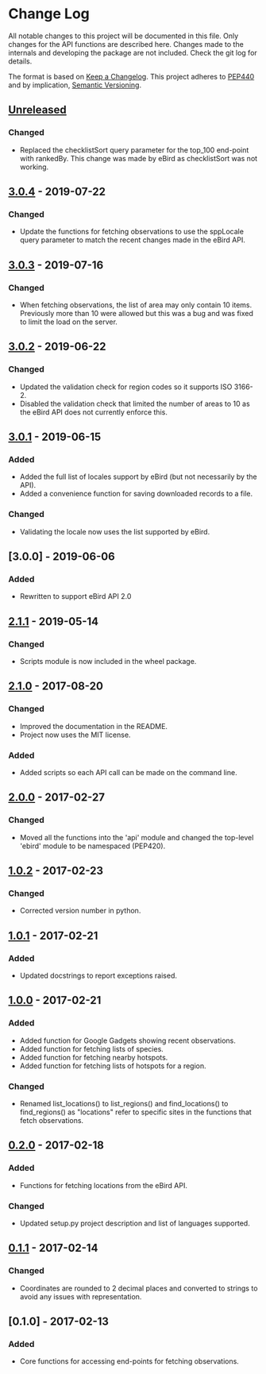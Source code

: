 # Change Log
All notable changes to this project will be documented in this file.
Only changes for the API functions are described here. Changes made 
to the internals and developing the package are not included. Check 
the git log for details.

The format is based on [Keep a Changelog](http://keepachangelog.com/).
This project adheres to [PEP440](https://www.python.org/dev/peps/pep-0440/)
and by implication, [Semantic Versioning](http://semver.org/).

## [Unreleased]
### Changed
- Replaced the checklistSort query parameter for the top_100 end-point 
  with rankedBy. This change was made by eBird as checklistSort was not
  working.

## [3.0.4] - 2019-07-22
### Changed
- Update the functions for fetching observations to use the sppLocale 
  query parameter to match the recent changes made in the eBird API.

## [3.0.3] - 2019-07-16
### Changed
- When fetching observations, the list of area may only contain 10 items.
  Previously more than 10 were allowed but this was a bug and was fixed to 
  limit the load on the server. 

## [3.0.2] - 2019-06-22
### Changed
- Updated the validation check for region codes so it supports ISO 3166-2. 
- Disabled the validation check that limited the number of areas to 10 as 
  the eBird API does not currently enforce this.

## [3.0.1] - 2019-06-15
### Added 
- Added the full list of locales support by eBird (but not necessarily by the API).
- Added a convenience function for saving downloaded records to a file.
### Changed
- Validating the locale now uses the list supported by eBird.

## [3.0.0] - 2019-06-06
### Added 
- Rewritten to support eBird API 2.0

## [2.1.1] - 2019-05-14
### Changed
- Scripts module is now included in the wheel package.

## [2.1.0] - 2017-08-20
### Changed
- Improved the documentation in the README.
- Project now uses the MIT license.

### Added 
- Added scripts so each API call can be made on the command line.

## [2.0.0] - 2017-02-27
### Changed 
- Moved all the functions into the 'api' module and changed the top-level
'ebird' module to be namespaced (PEP420).

## [1.0.2] - 2017-02-23
### Changed 
- Corrected version number in python.

## [1.0.1] - 2017-02-21
### Added 
- Updated docstrings to report exceptions raised.

## [1.0.0] - 2017-02-21
### Added 
- Added function for Google Gadgets showing recent observations.
- Added function for fetching lists of species.
- Added function for fetching nearby hotspots.
- Added function for fetching lists of hotspots for a region.
### Changed
- Renamed list_locations() to list_regions() and find_locations() to 
find_regions() as "locations" refer to specific sites in the functions 
that fetch observations.

## [0.2.0] - 2017-02-18
### Added
- Functions for fetching locations from the eBird API.
### Changed
- Updated setup.py project description and list of languages supported.

## [0.1.1] - 2017-02-14
### Changed
- Coordinates are rounded to 2 decimal places and converted to strings to
avoid any issues with representation.

## [0.1.0] - 2017-02-13
### Added
- Core functions for accessing end-points for fetching observations.

[Unreleased]: https://github.com/ProjectBabbler/ebird-api/compare/3.0.4...HEAD
[3.0.4]: https://github.com/ProjectBabbler/ebird-api/compare/3.0.3...3.0.4
[3.0.3]: https://github.com/ProjectBabbler/ebird-api/compare/3.0.3...3.0.3
[3.0.3]: https://github.com/ProjectBabbler/ebird-api/compare/3.0.2...3.0.3
[3.0.2]: https://github.com/ProjectBabbler/ebird-api/compare/3.0.1...3.0.2
[3.0.1]: https://github.com/ProjectBabbler/ebird-api/compare/3.0.0...3.0.1
[2.1.1]: https://github.com/ProjectBabbler/ebird-api/compare/2.0.1...2.1.1
[2.1.0]: https://github.com/ProjectBabbler/ebird-api/compare/2.0.0...2.1.0
[2.0.0]: https://github.com/ProjectBabbler/ebird-api/compare/1.0.2...2.0.0
[1.0.2]: https://github.com/ProjectBabbler/ebird-api/compare/1.0.1...1.0.2
[1.0.1]: https://github.com/ProjectBabbler/ebird-api/compare/1.0.0...1.0.1
[1.0.0]: https://github.com/ProjectBabbler/ebird-api/compare/0.2.0...1.0.0
[0.2.0]: https://github.com/ProjectBabbler/ebird-api/compare/0.1.1...0.2.0
[0.1.1]: https://github.com/ProjectBabbler/ebird-api/compare/0.1.0...0.1.1

